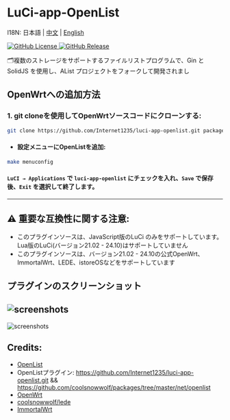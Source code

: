 # LuCi-app-OpenList

I18N:  日本語 | [中文](README.md) | [English](README_EN.md)

[![GitHub License](https://img.shields.io/github/license/Internet1235/luci-app-openlist)
](https://github.com/Internet1235/Luci-app-OpenList/blob/main/LICENSE)
[![GitHub Release](https://img.shields.io/github/v/release/Internet1235/luci-app-openlist)
](https://github.com/Internet1235/luci-app-openlist/releases)

🗂️複数のストレージをサポートするファイルリストプログラムで、Gin と SolidJS を使用し、AList プロジェクトをフォークして開発されまし

## OpenWrtへの追加方法

### 1. git cloneを使用してOpenWrtソースコードにクローンする:
```bash
git clone https://github.com/Internet1235/luci-app-openlist.git package/openlist
```
- #### 設定メニューにOpenListを追加:
```bash
make menuconfig
```
#### ``LuCI → Applications`` で ``luci-app-openlist`` にチェックを入れ、``Save`` で保存後、``Exit`` を選択して終了します。

-----------------------------

## ⚠️ 重要な互換性に関する注意: 
- このプラグインソースは、JavaScript版のLuCi のみをサポートしています。Lua版のLuCi(バージョン21.02 - 24.10)はサポートしていません
- このプラグインソースは、バージョン21.02 - 24.10の公式OpenWrt、ImmortalWrt、LEDE、istoreOSなどをサポートしています

## プラグインのスクリーンショット

![screenshots](https://cdn.jsdelivr.net/gh/Internet1235/luci-app-openlist@main/docs/1.png)
---
![screenshots](https://cdn.jsdelivr.net/gh/Internet1235/luci-app-openlist@main/docs/2.png)


## Credits: 

- [OpenList](https://github.com/OpenListTeam/OpenList)
- OpenListプラグイン: https://github.com/Internet1235/luci-app-openlist.git && https://github.com/coolsnowwolf/packages/tree/master/net/openlist
- [OpenWrt](https://github.com/openwrt/openwrt)
- [coolsnowwolf/lede](https://github.com/coolsnowwolf/lede)
- [ImmortalWrt](https://github.com/immortalwrt/immortalwrt)

